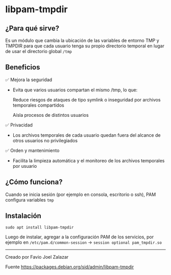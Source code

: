 # libpam-tmpdir

## ¿Para qué sirve?

Es un módulo que cambia la ubicación de las variables de entorno TMP y TMPDIR para que cada usuario tenga su propio directorio temporal en lugar de usar el directorio global `/tmp`

## Beneficios

✅ Mejora la seguridad

- Evita que varios usuarios compartan el mismo /tmp, lo que:

    Reduce riesgos de ataques de tipo symlink o inseguridad por archivos temporales compartidos

    Aísla procesos de distintos usuarios

✅ Privacidad

- Los archivos temporales de cada usuario quedan fuera del alcance de otros usuarios no privilegiados

✅ Orden y mantenimiento

- Facilita la limpieza automática y el monitoreo de los archivos temporales por usuario

## ¿Cómo funciona?

Cuando se inicia sesión (por ejemplo en consola, escritorio o ssh), PAM configura variables `tmp`

## Instalación

`sudo apt install libpam-tmpdir`

Luego de instalar, agregar a la configuración PAM de los servicios, por ejemplo en `/etc/pam.d/common-session` -> `session optional pam_tmpdir.so`

---

Creado por Favio Joel Zalazar

Fuente https://packages.debian.org/sid/admin/libpam-tmpdir
